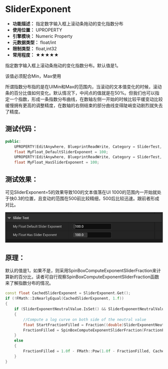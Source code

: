 ﻿# SliderExponent

- **功能描述：** 指定数字输入框上滚动条拖动的变化指数分布
- **使用位置：** UPROPERTY
- **引擎模块：** Numeric Property
- **元数据类型：** float/int
- **限制类型：** float,int32
- **常用程度：** ★★★★★

指定数字输入框上滚动条拖动的变化指数分布。默认值是1。

该值必须配合Min，Max使用

所谓指数分布指的是在UIMin和Max的范围内，当滚动的文本值变化的时候，滚动条的百分比值如何变化。默认情况下，中间点的值就是在50%。但我们也可以指定一个指数，形成一条指数分布曲线，在数轴左侧一开始的时候比较平缓变动比较缓慢拥有更高的调整精度，在数轴的右侧结束的部分曲线变得陡峭变动剧烈就失去了精度。

## 测试代码：

```cpp
public:
	UPROPERTY(EditAnywhere, BlueprintReadWrite, Category = SliderTest, meta = (UIMin = "0", UIMax = "1000"))
	float MyFloat_DefaultSliderExponent = 100;
	UPROPERTY(EditAnywhere, BlueprintReadWrite, Category = SliderTest, meta = (UIMin = "0", UIMax = "1000", SliderExponent = 5))
	float MyFloat_HasSliderExponent = 100;
```

## 测试效果：

可见SliderExponent=5的效果导致100的文本值落在UI 1000的范围内一开始就处于快0.3的位置，且变动的范围在500前比较精细，500后比较迅速。跟前者形成对比。

![SliderExponent](Meta_Numeric_SliderExponent_SliderExponent.gif)

## 原理：

默认的值是1，如果不是，则采用SpinBoxComputeExponentSliderFraction来计算新的百分比，读者可自行观察SpinBoxComputeExponentSliderFraction函数来了解指数分布的情况。

```cpp
const float CachedSliderExponent = SliderExponent.Get();
if (!FMath::IsNearlyEqual(CachedSliderExponent, 1.f))
{
	if (SliderExponentNeutralValue.IsSet() && SliderExponentNeutralValue.Get() > GetMinSliderValue() && SliderExponentNeutralValue.Get() < GetMaxSliderValue())
	{
		//Compute a log curve on both side of the neutral value
		float StartFractionFilled = Fraction((double)SliderExponentNeutralValue.Get(), (double)GetMinSliderValue(), (double)GetMaxSliderValue());
		FractionFilled = SpinBoxComputeExponentSliderFraction(FractionFilled, StartFractionFilled, CachedSliderExponent);
	}
	else
	{
		FractionFilled = 1.0f - FMath::Pow(1.0f - FractionFilled, CachedSliderExponent);
	}
}
```